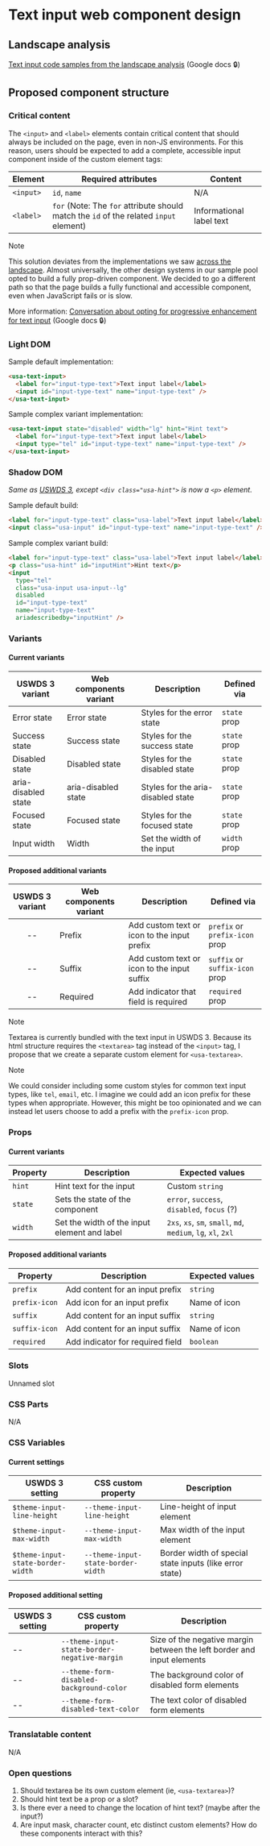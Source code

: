 # Text input web component design

## Landscape analysis

[Text input code samples from the landscape analysis](https://docs.google.com/document/d/196iN8pSayb-vMNAupD_1hrnzKeHgHCI9P4xSqK2b-tE/edit#heading=h.fa3sv1ray42g) (Google docs :lock:)

## Proposed component structure

### Critical content

The `<input>` and `<label>` elements contain critical content that should always be included on the page, even in non-JS environments. For this reason, users should be expected to add a complete, accessible input component inside of the custom element tags:

| Element   | Required attributes                                                                    | Content                  |
| --------- | -------------------------------------------------------------------------------------- | ------------------------ |
| `<input>` | `id`, `name`                                                                           | N/A                      |
| `<label>` | `for` (Note: The `for` attribute should match the `id` of the related `input` element) | Informational label text |

> [!note]
> This solution deviates from the implementations we saw [across the landscape](https://docs.google.com/document/d/196iN8pSayb-vMNAupD_1hrnzKeHgHCI9P4xSqK2b-tE/edit#heading=h.fa3sv1ray42g). Almost universally, the other design systems in our sample pool opted to build a fully prop-driven component. We decided to go a different path so that the page builds a fully functional and accessible component, even when JavaScript fails or is slow.
>
> More information: [Conversation about opting for progressive enhancement for text input](https://docs.google.com/document/d/1Wqy29Ujm9xPlDq-VE_uiZs_JBMNgdlkNbIBLpXH9270/edit#heading=h.f4t562n12qjg) (Google docs :lock:)

### Light DOM

Sample default implementation:

```html
<usa-text-input>
  <label for="input-type-text">Text input label</label>
  <input id="input-type-text" name="input-type-text" />
</usa-text-input>
```

Sample complex variant implementation:

```html
<usa-text-input state="disabled" width="lg" hint="Hint text">
  <label for="input-type-text">Text input label</label>
  <input type="tel" id="input-type-text" name="input-type-text" />
</usa-text-input>
```

### Shadow DOM

_Same as [USWDS 3](https://federalist-3b6ba08e-0df4-44c9-ac73-6fc193b0e19c.sites.pages.cloud.gov/preview/uswds/uswds/develop/?path=/story/components-form-inputs-text-input--input), except `<div class="usa-hint">` is now a `<p>` element._

Sample default build:

```html
<label for="input-type-text" class="usa-label">Text input label</label>
<input class="usa-input" id="input-type-text" name="input-type-text" />
```

Sample complex variant build:

```html
<label for="input-type-text" class="usa-label">Text input label</label>
<p class="usa-hint" id="inputHint">Hint text</p>
<input
  type="tel"
  class="usa-input usa-input--lg"
  disabled
  id="input-type-text"
  name="input-type-text"
  ariadescribedby="inputHint" />
```

### Variants

#### Current variants

| USWDS 3 variant     | Web components variant | Description                        | Defined via  |
| ------------------- | ---------------------- | ---------------------------------- | ------------ |
| Error state         | Error state            | Styles for the error state         | `state` prop |
| Success state       | Success state          | Styles for the success state       | `state` prop |
| Disabled state      | Disabled state         | Styles for the disabled state      | `state` prop |
| aria-disabled state | aria-disabled state    | Styles for the aria-disabled state | `state` prop |
| Focused state       | Focused state          | Styles for the focused state       | `state` prop |
| Input width         | Width                  | Set the width of the input         | `width` prop |

#### Proposed additional variants

| USWDS 3 variant | Web components variant | Description                                 | Defined via                    |
| :-------------: | ---------------------- | ------------------------------------------- | ------------------------------ |
|       --        | Prefix                 | Add custom text or icon to the input prefix | `prefix` or `prefix-icon` prop |
|       --        | Suffix                 | Add custom text or icon to the input suffix | `suffix` or `suffix-icon` prop |
|       --        | Required               | Add indicator that field is required        | `required` prop                |

> [!note]
> Textarea is currently bundled with the text input in USWDS 3. Because its html structure requires the `<textarea>` tag instead of the `<input>` tag, I propose that we create a separate custom element for `<usa-textarea>`.

> [!note]
> We could consider including some custom styles for common text input types, like `tel`, `email`, etc. I imagine we could add an icon prefix for these types when appropriate. However, this might be too opinionated and we can instead let users choose to add a prefix with the `prefix-icon` prop.

### Props

#### Current variants

| Property | Description                                  | Expected values                                              |
| -------- | -------------------------------------------- | ------------------------------------------------------------ |
| `hint`   | Hint text for the input                      | Custom `string`                                              |
| `state`  | Sets the state of the component              | `error`, `success`, `disabled`, `focus` (?)                  |
| `width`  | Set the width of the input element and label | `2xs`, `xs`, `sm`, `small`, `md`, `medium`, `lg`, `xl`, `2xl` |

#### Proposed additional variants

| Property      | Description                      | Expected values |
| ------------- | -------------------------------- | --------------- |
| `prefix`      | Add content for an input prefix  | `string`        |
| `prefix-icon` | Add icon for an input prefix     | Name of icon    |
| `suffix`      | Add content for an input suffix  | `string`        |
| `suffix-icon` | Add content for an input suffix  | Name of icon    |
| `required`    | Add indicator for required field | `boolean`       |

### Slots

Unnamed slot

### CSS Parts

N/A

### CSS Variables

#### Current settings

| USWDS 3 setting                   | CSS custom property                | Description                                             |
| --------------------------------- | ---------------------------------- | ------------------------------------------------------- |
| `$theme-input-line-height`        | `--theme-input-line-height`        | Line-height of input element                            |
| `$theme-input-max-width`          | `--theme-input-max-width`          | Max width of the input element                          |
| `$theme-input-state-border-width` | `--theme-input-state-border-width` | Border width of special state inputs (like error state) |

#### Proposed additional setting

| USWDS 3 setting | CSS custom property                          | Description                                                            |
| --------------- | -------------------------------------------- | ---------------------------------------------------------------------- |
| --              | `--theme-input-state-border-negative-margin` | Size of the negative margin between the left border and input elements |
| --              | `--theme-form-disabled-background-color`     | The background color of disabled form elements                         |
| --              | `--theme-form-disabled-text-color`           | The text color of disabled form elements                               |

### Translatable content

N/A

### Open questions

1. Should textarea be its own custom element (ie, `<usa-textarea>`)?
2. Should hint text be a prop or a slot?
3. Is there ever a need to change the location of hint text? (maybe after the input?)
4. Are input mask, character count, etc distinct custom elements? How do these components interact with this?
